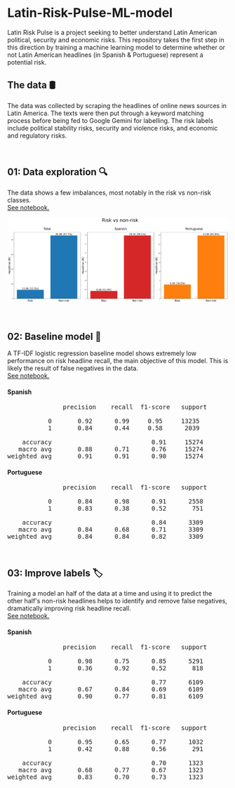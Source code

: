 # Latin-Risk-Pulse-ML-model

Latin Risk Pulse is a project seeking to better understand Latin American political, security and economic risks. This repository takes the first step in this direction by training a machine learning model to determine whether or not Latin American headlines (in Spanish & Portuguese) represent a potential risk.

## The data 🛢
The data was collected by scraping the headlines of online news sources in Latin America. The texts were then put through a keyword matching process before being fed to Google Gemini for labelling. The risk labels include political stability risks, security and violence risks, and economic and regulatory risks.

<br>

## 01: Data exploration 🔍
The data shows a few imbalances, most notably in the risk vs non-risk classes.  
[See notebook.](Notebooks/01_data_exploration.ipynb)


![Data exploration](Images/data_exploration_1_risk_vs_non_risk.png)

<br>

## 02: Baseline model 🏁
A TF-IDF logistic regression baseline model shows extremely low performance on risk headline recall, the main objective of this model. This is likely the result of false negatives in the data.  
[See notebook.](Notebooks/02_tfidf_baseline.ipynb)

#### Spanish

<pre>
               precision    recall  f1-score   support

           0       0.92      0.99     0.95     13235
           1       0.84      0.44     0.58      2039

    accuracy                           0.91     15274
   macro avg       0.88      0.71      0.76     15274
weighted avg       0.91      0.91      0.90     15274
</pre>

#### Portuguese

<pre>
               precision    recall  f1-score   support

           0       0.84      0.98      0.91      2558
           1       0.83      0.38      0.52       751

    accuracy                           0.84      3309
   macro avg       0.84      0.68      0.71      3309
weighted avg       0.84      0.84      0.82      3309
</pre>

<br>

## 03: Improve labels 🏷️
Training a model an half of the data at a time and using it to predict the other half's non-risk headlines helps to identify and remove false negatives, dramatically improving risk headline recall.  
[See notebook.](Notebooks/03_improve_label_quality.ipynb)

#### Spanish

<pre>
               precision    recall  f1-score   support

           0       0.98      0.75      0.85      5291
           1       0.36      0.92      0.52       818

    accuracy                           0.77      6109
   macro avg       0.67      0.84      0.69      6109
weighted avg       0.90      0.77      0.81      6109
</pre>

#### Portuguese

<pre>
               precision    recall  f1-score   support

           0       0.95      0.65      0.77      1032
           1       0.42      0.88      0.56       291

    accuracy                           0.70      1323
   macro avg       0.68      0.77      0.67      1323
weighted avg       0.83      0.70      0.73      1323
</pre>
